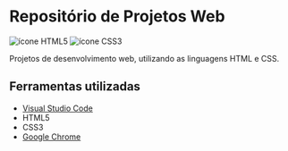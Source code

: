# Repositório de Projetos Web

![ícone HTML5](https://cdn1.iconfinder.com/data/icons/logotypes/32/badge-html-5-256.png) ![ícone CSS3](https://cdn1.iconfinder.com/data/icons/logotypes/32/badge-css-3-256.png)

Projetos de desenvolvimento web, utilizando as linguagens HTML e CSS.

## Ferramentas utilizadas

- [Visual Studio Code](https://code.visualstudio.com)
- HTML5
- CSS3
- [Google Chrome](https://www.google.pt/intl/pt-PT/chrome/)
